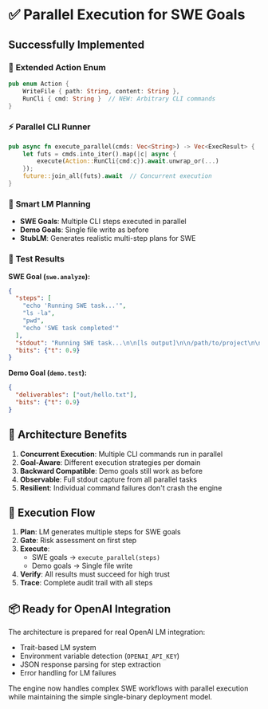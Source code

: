 # ✅ Parallel Execution for SWE Goals

## Successfully Implemented

### 🔧 **Extended Action Enum**
```rust
pub enum Action {
    WriteFile { path: String, content: String },
    RunCli { cmd: String }  // NEW: Arbitrary CLI commands
}
```

### ⚡ **Parallel CLI Runner**
```rust
pub async fn execute_parallel(cmds: Vec<String>) -> Vec<ExecResult> {
    let futs = cmds.into_iter().map(|c| async {
        execute(Action::RunCli{cmd:c}).await.unwrap_or(...)
    });
    future::join_all(futs).await  // Concurrent execution
}
```

### 🧠 **Smart LM Planning**
- **SWE Goals**: Multiple CLI steps executed in parallel
- **Demo Goals**: Single file write as before
- **StubLM**: Generates realistic multi-step plans for SWE

### 🎯 **Test Results**

**SWE Goal (`swe.analyze`):**
```json
{
  "steps": [
    "echo 'Running SWE task...'",
    "ls -la", 
    "pwd",
    "echo 'SWE task completed'"
  ],
  "stdout": "Running SWE task...\n\n[ls output]\n\n/path/to/project\n\nSWE task completed\n",
  "bits": {"t": 0.9}
}
```

**Demo Goal (`demo.test`):**
```json
{
  "deliverables": ["out/hello.txt"],
  "bits": {"t": 0.9}
}
```

## 🚀 **Architecture Benefits**

1. **Concurrent Execution**: Multiple CLI commands run in parallel
2. **Goal-Aware**: Different execution strategies per domain
3. **Backward Compatible**: Demo goals still work as before
4. **Observable**: Full stdout capture from all parallel tasks
5. **Resilient**: Individual command failures don't crash the engine

## 🔄 **Execution Flow**

1. **Plan**: LM generates multiple steps for SWE goals
2. **Gate**: Risk assessment on first step
3. **Execute**: 
   - SWE goals → `execute_parallel(steps)` 
   - Demo goals → Single file write
4. **Verify**: All results must succeed for high trust
5. **Trace**: Complete audit trail with all steps

## 📦 **Ready for OpenAI Integration**

The architecture is prepared for real OpenAI LM integration:
- Trait-based LM system
- Environment variable detection (`OPENAI_API_KEY`)
- JSON response parsing for step extraction
- Error handling for LM failures

The engine now handles complex SWE workflows with parallel execution while maintaining the simple single-binary deployment model.
